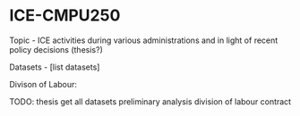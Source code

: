 # ICE-CMPU250
Topic - ICE activities during various administrations and in light of recent policy decisions (thesis?)

Datasets - [list datasets]

Divison of Labour:


TODO:
  thesis
  get all datasets
  preliminary analysis
  division of labour contract
  
